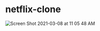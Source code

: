 # netflix-clone

![Screen Shot 2021-03-08 at 11 05 48 AM](https://user-images.githubusercontent.com/80026278/110279118-8f728580-7ffe-11eb-9b0f-a16acff347b3.png)
